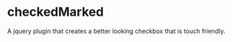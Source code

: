 checkedMarked
=============

A jquery plugin that creates a better looking checkbox that is touch friendly.
